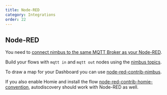 ```yaml
---
title: Node-RED
category: Integrations
order: 22
---
```


## Node-RED

You need to [connect nimbus to the same MQTT Broker as your Node-RED](./mqtt.html).

Build your flows with `mqtt in` and `mqtt out` nodes using the [nimbus topics](./mqtt.html).

To draw a map for your Dashboard you can use [node-red-contrib-nimbus](https://flows.nodered.org/node/node-red-contrib-nimbus).

If you also enable Homie and install the flow [node-red-contrib-homie-convention](https://flows.nodered.org/node/node-red-contrib-homie-convention),
autodiscovery should work with Node-RED as well.